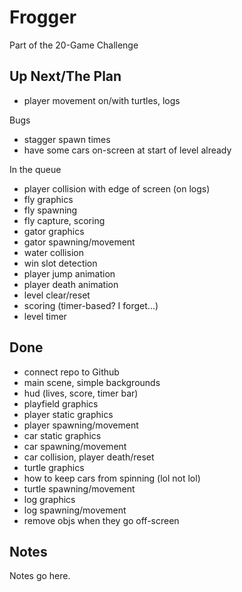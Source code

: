 # Frogger

Part of the 20-Game Challenge

## Up Next/The Plan

* player movement on/with turtles, logs

Bugs

* stagger spawn times
* have some cars on-screen at start of level already

In the queue

* player collision with edge of screen (on logs)
* fly graphics
* fly spawning
* fly capture, scoring
* gator graphics
* gator spawning/movement
* water collision
* win slot detection
* player jump animation
* player death animation
* level clear/reset
* scoring (timer-based?  I forget...)
* level timer

## Done

* connect repo to Github
* main scene, simple backgrounds
* hud (lives, score, timer bar)
* playfield graphics
* player static graphics
* player spawning/movement
* car static graphics
* car spawning/movement
* car collision, player death/reset
* turtle graphics
* how to keep cars from spinning (lol not lol)
* turtle spawning/movement
* log graphics
* log spawning/movement
* remove objs when they go off-screen

## Notes

Notes go here.
